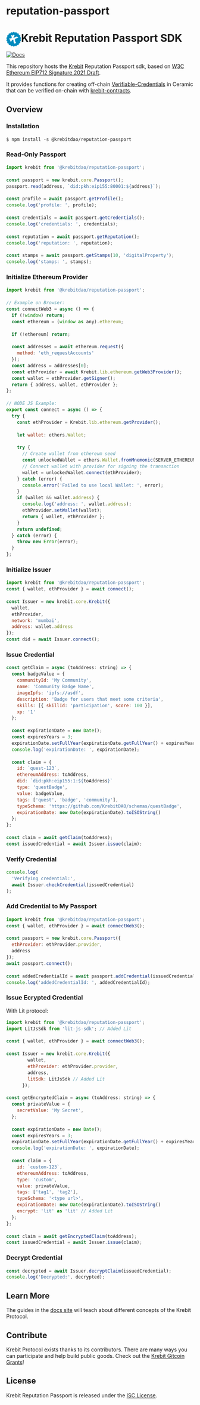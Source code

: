 # reputation-passport

# <img src="../../krebit-icon.png" alt="Krebit" height="40px" align="left"> Krebit Reputation Passport SDK

[![Docs](https://img.shields.io/badge/docs-%F0%9F%93%84-blue)](https://docs.krebit.id)

This repository hosts the [Krebit] Reputation Passport sdk, based on [W3C Ethereum EIP712 Signature 2021 Draft].

[krebit]: http://krebit.id
[w3c ethereum eip712 signature 2021 draft]: https://w3c-ccg.github.io/ethereum-eip712-signature-2021-spec

It provides functions for creating off-chain [Verifiable-Credentials] in Ceramic that can be verified on-chain with [krebit-contracts].

[krebit-contracts]: https://github.com/KrebitDAO/krb-contracts
[verifiable-credentials]: https://github.com/ceramicstudio/datamodels/tree/main/models/verifiable-credentials

## Overview

### Installation

```console
$ npm install -s @krebitdao/reputation-passport
```

### Read-Only Passport

```javascript
import krebit from '@krebitdao/reputation-passport';

const passport = new krebit.core.Passport();
passport.read(address, `did:pkh:eip155:80001:${address}`);

const profile = await passport.getProfile();
console.log('profile: ', profile);

const credentials = await passport.getCredentials();
console.log('credentials: ', credentials);

const reputation = await passport.getReputation();
console.log('reputation: ', reputation);

const stamps = await passport.getStamps(10, 'digitalProperty');
console.log('stamps: ', stamps);
```

### Initialize Ethereum Provider

```javascript
import krebit from '@krebitdao/reputation-passport';

// Example on Browser:
const connectWeb3 = async () => {
  if (!window) return;
  const ethereum = (window as any).ethereum;

  if (!ethereum) return;

  const addresses = await ethereum.request({
    method: 'eth_requestAccounts'
  });
  const address = addresses[0];
  const ethProvider = await Krebit.lib.ethereum.getWeb3Provider();
  const wallet = ethProvider.getSigner();
  return { address, wallet, ethProvider };
};

// NODE JS Example:
export const connect = async () => {
  try {
    const ethProvider = Krebit.lib.ethereum.getProvider();

    let wallet: ethers.Wallet;

    try {
      // Create wallet from ethereum seed
      const unlockedWallet = ethers.Wallet.fromMnemonic(SERVER_ETHEREUM_SEED);
      // Connect wallet with provider for signing the transaction
      wallet = unlockedWallet.connect(ethProvider);
    } catch (error) {
      console.error('Failed to use local Wallet: ', error);
    }
    if (wallet && wallet.address) {
      console.log('address: ', wallet.address);
      ethProvider.setWallet(wallet);
      return { wallet, ethProvider };
    }
    return undefined;
  } catch (error) {
    throw new Error(error);
  }
};
```

### Initialize Issuer

```javascript
import krebit from '@krebitdao/reputation-passport';
const { wallet, ethProvider } = await connect();

const Issuer = new krebit.core.Krebit({
  wallet,
  ethProvider,
  network: 'mumbai',
  address: wallet.address
});
const did = await Issuer.connect();
```

### Issue Credential

```javascript
const getClaim = async (toAddress: string) => {
  const badgeValue = {
    communityId: 'My Community',
    name: 'Community Badge Name',
    imageIpfs: 'ipfs://asdf',
    description: 'Badge for users that meet some criteria',
    skills: [{ skillId: 'participation', score: 100 }],
    xp: '1'
  };

  const expirationDate = new Date();
  const expiresYears = 3;
  expirationDate.setFullYear(expirationDate.getFullYear() + expiresYears);
  console.log('expirationDate: ', expirationDate);

  const claim = {
    id: `quest-123`,
    ethereumAddress: toAddress,
    did: `did:pkh:eip155:1:${toAddress}`
    type: 'questBadge',
    value: badgeValue,
    tags: ['quest', 'badge', 'community'],
    typeSchema: 'https://github.com/KrebitDAO/schemas/questBadge',
    expirationDate: new Date(expirationDate).toISOString()
  };
};

const claim = await getClaim(toAddress);
const issuedCredential = await Issuer.issue(claim);
```

### Verify Credential

```javascript
console.log(
  'Verifying credential:',
  await Issuer.checkCredential(issuedCredential)
);
```

### Add Credential to My Passport

```javascript
import krebit from '@krebitdao/reputation-passport';
const { wallet, ethProvider } = await connectWeb3();

const passport = new krebit.core.Passport({
  ethProvider: ethProvider.provider,
  address
});
await passport.connect();

const addedCredentialId = await passport.addCredential(issuedCredential);
console.log('addedCredentialId: ', addedCredentialId);
```

### Issue Ecrypted Credential

With Lit protocol:

```javascript
import krebit from '@krebitdao/reputation-passport';
import LitJsSdk from 'lit-js-sdk'; // Added Lit

const { wallet, ethProvider } = await connectWeb3();

const Issuer = new krebit.core.Krebit({
        wallet,
        ethProvider: ethProvider.provider,
        address,
        litSdk: LitJsSdk // Added Lit
      });

const getEncryptedClaim = async (toAddress: string) => {
  const privateValue = {
    secretValue: 'My Secret',
  };

  const expirationDate = new Date();
  const expiresYears = 3;
  expirationDate.setFullYear(expirationDate.getFullYear() + expiresYears);
  console.log('expirationDate: ', expirationDate);

  const claim = {
    id: `custom-123`,
    ethereumAddress: toAddress,
    type: 'custom',
    value: privateValue,
    tags: ['tag1', 'tag2'],
    typeSchema: '<type url>',
    expirationDate: new Date(expirationDate).toISOString()
    encrypt: 'lit' as 'lit' // Added Lit
  };
};

const claim = await getEncryptedClaim(toAddress);
const issuedCredential = await Issuer.issue(claim);
```

### Decrypt Credential

```javascript
const decrypted = await Issuer.decryptClaim(issuedCredential);
console.log('Decrypted:', decrypted);
```

## Learn More

The guides in the [docs site](http://docs.krebit.co) will teach about different concepts of the Krebit Protocol.

## Contribute

Krebit Protocol exists thanks to its contributors. There are many ways you can participate and help build public goods. Check out the [Krebit Gitcoin Grants](https://gitcoin.co/grants/3522/krebit)!

## License

Krebit Reputation Passport is released under the [ISC License](LICENSE).
